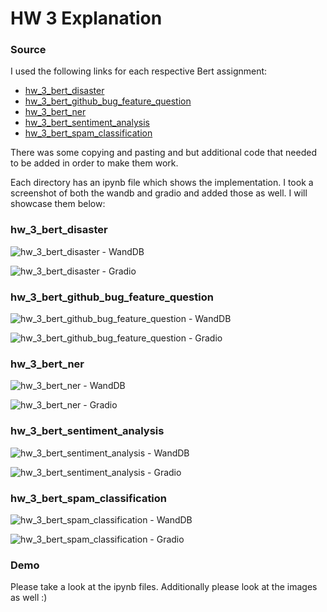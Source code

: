 # HW 3 Explanation

### Source

I used the following links for each respective Bert assignment:

- [hw_3_bert_disaster](https://www.kaggle.com/xhlulu/disaster-nlp-keras-bert-using-tfhub/notebook)
- [hw_3_bert_github_bug_feature_question](https://www.analyticsvidhya.com/blog/2020/10/simple-text-multi-classification-task-using-keras-bert/)
- [hw_3_bert_ner](https://www.depends-on-the-definition.com/named-entity-recognition-with-bert/)
- [hw_3_bert_sentiment_analysis](https://towardsdatascience.com/sentiment-analysis-in-10-minutes-with-bert-and-hugging-face-294e8a04b671)
- [hw_3_bert_spam_classification](https://www.analyticsvidhya.com/blog/2021/09/performing-email-spam-detection-using-bert-in-python/)

There was some copying and pasting and but additional code that needed to be added in order to make them work. 

Each directory has an ipynb file which shows the implementation. I took a screenshot of both the wandb and gradio and added those as well. I will showcase them below:

### hw_3_bert_disaster
![hw_3_bert_disaster - WandDB](./hw_3_bert_disaster/hw_3_bert_disaster_wandb.png)

![hw_3_bert_disaster - Gradio](./hw_3_bert_disaster/hw_3_bert_disaster_gradio.png)

### hw_3_bert_github_bug_feature_question
![hw_3_bert_github_bug_feature_question - WandDB](./hw_3_bert_github_bug_feature_question/hw_3_bert_github_bug_feature_question_wandb.png)

![hw_3_bert_github_bug_feature_question - Gradio](./hw_3_bert_github_bug_feature_question/hw_3_bert_github_bug_feature_question_gradio.png)

### hw_3_bert_ner
![hw_3_bert_ner - WandDB](./hw_3_bert_ner/hw_3_bert_ner_wandb.png)

![hw_3_bert_ner - Gradio](./hw_3_bert_ner/hw_3_bert_ner_gradio.png)

### hw_3_bert_sentiment_analysis
![hw_3_bert_sentiment_analysis - WandDB](./hw_3_bert_sentiment_analysis/hw_3_bert_sentiment_analysis_wandb.png)

![hw_3_bert_sentiment_analysis - Gradio](./hw_3_bert_sentiment_analysis/hw_3_bert_sentiment_analysis_gradio.png)

### hw_3_bert_spam_classification
![hw_3_bert_spam_classification - WandDB](./hw_3_bert_spam_classification/hw_3_bert_spam_classification_wandb.png)

![hw_3_bert_spam_classification - Gradio](./hw_3_bert_spam_classification/hw_3_bert_spam_classification_gradio.png)

### Demo

Please take a look at the ipynb files. Additionally please look at the images as well :)